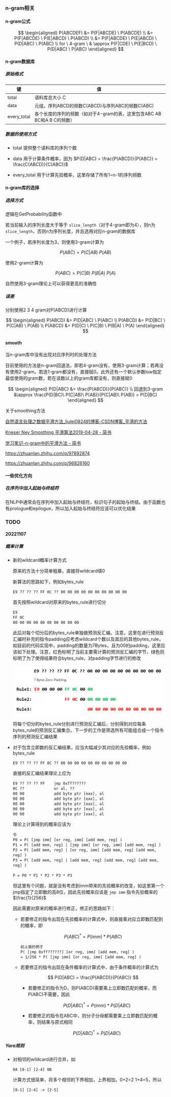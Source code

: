 ### n-gram相关

#### n-gram公式

$$
\begin{aligned}
P(ABCDEF) &= P(F|ABCDE) \ P(ABCDE)
\\
&= P(F|ABCDE) \ P(E|ABCD) \ P(ABCD)
\\
&= P(F|ABCDE) \ P(E|ABCD) \ P(D|ABC) \ P(ABC)
\\
for \ 4-gram \ & \approx P(F|CDE) \ P(E|BCD) \ P(D|ABC) \ P(ABC)
\end{aligned}
$$

#### n-gram数据库

##### 原始格式

| 键           | 值                                              |
| ----------- | ---------------------------------------------- |
| total       | 语料库总大小 C                                       |
| data        | 元组，序列ABCD的频数C(ABCD)与序列ABC的频数C(ABC)             |
| every_total | 各个长度的序列的频数（如对于4-gram的表，这里包含ABC AB BC和A B C的频数） |

##### 数据的使用方式

* total  提供整个语料库的序列个数

* data  用于计算条件概率，因为 $P(D|ABC) = \frac{P(ABCD)}{P(ABC)} = \frac{C(ABCD)}{C(ABC)}$

* every_total  用于计算先验概率，这里存储了所有1~n-1的序列频数

#### n-gram库的选择

##### 选择方式

逻辑在GetProbability函数中

若当前输入的序列长度大于等于 `slice_length`（对于4-gram即为4），则n为`slice_length`，否则n为序列长度，并且选用对应n-gram的数据库

一个例子，若序列长度为3，则使用3-gram计算为

$$
P(ABC) = P(C|AB) \ P(AB)
$$

使用2-gram计算为

$$
P(ABC) = P(C|B) \ P(B|A) \ P(A)
$$

自然使用3-gram理论上可以获得更高的准确性

##### 误差

分别使用2 3 4 gram对P(ABCD)进行计算

$$
\begin{aligned}
P(ABCD) &= P(D|ABC) \ P(ABC) \\
P(ABCD) &= P(D|BC) \ P(C|AB) \ P(AB) \\
P(ABCD) &= P(D|C) \ P(C|B) \ P(B|A) \ P(A)
\end{aligned}
$$

#### smooth

当n-gram库中没有出现对应序列时的处理方法

目前使用的方法是n-gram回退法，即若4-gram没有，使用3-gram计算；若再没有使用2-gram。若连1-gram都没有，直接赋0。此外还有一个默认参数low指定最低使用的gram数，若在该数以上的gram库都没有，则直接赋0

$$
\begin{aligned}
P(D|ABC) &= \frac{P(ABCD)}{P(ABC)}
\\
回退到3-gram &\approx \frac{P(D|BC)\ P(C|AB)\ P(AB)}{P(C|AB)\ P(AB)} = P(D|BC)
\end{aligned}
$$

关于smoothing方法

[自然语言处理之数据平滑方法_liulei0824的博客-CSDN博客_平滑的方法](https://blog.csdn.net/fuermolei/article/details/81353746)

[Kneser Ney Smoothing 平滑算法2019-04-28 - 简书](https://www.jianshu.com/p/044108934966)

[学习笔记-n-gram中的平滑方法 - 简书](https://www.jianshu.com/p/8c53125154c0)

https://zhuanlan.zhihu.com/p/97892874

https://zhuanlan.zhihu.com/p/96826160

#### 一些优化方向

##### 在序列中加入起始与终结符

在NLP中通常会在序列中加入起始与终结符，标识句子的起始与终结。由于函数也有prologue和epilogue，所以加入起始与终结符应该可以优化结果

### TODO

#### 20221107

##### 概率计算

* 新的wildcard概率计算方式
  
  原来的方法十分简单粗暴，直接将wildcard填0
  
  新算法的思路如下，例如bytes_rule
  
  ```
  E9 ?? ?? ?? FF 0C ?? 00 00 00 00 00 00 00 00 00 00
  ```
  
  首先按照wildcard对原来的bytes_rule进行切分
  
  ```
  E9
  FF 0C
  00 00 00 00 00 00 00 00 00 00
  ```
  
  此后对每个切分后的bytes_rule单独做预测反汇编。注意，这里在进行预测反汇编时补充的指令padding应考虑wildcard个数以及其后的其他bytes_rule，如目前的代码实现中，padding的数量为7Bytes，且为00的padding，这里应该如下处理。注意，红色标明了当前主要需计算的预测反汇编的字节，绿色则标明了为了使得结果符合bytes_rule，对padding字节进行的修改
  
  ![](pic/1.png)
  
  将每个切分的bytes_rule分别进行预测反汇编后，分别得到对应每条bytes_rule的预测反汇编集合。下一步的工作是筛选所有可能组合成一个指令序列的预测反汇编结果

* 对于包含立即数的反汇编结果，应当大幅减少其对应的先验概率，例如bytes_rule
  
  ```
  E9 ?? ?? ?? FF 0C ?? 00 00 00 00 00 00 00 00 00 00
  ```
  
  直接的反汇编结果理论上应为
  
  ```
  E9 ?? ?? ?? FF    jmp 0xff??????
  0C ??             or al, ??
  00 00             add byte ptr [eax], al
  00 00             add byte ptr [eax], al
  00 00             add byte ptr [eax], al
  00 00             add byte ptr [eax], al
  00 00             add byte ptr [eax], al
  ```
  
  理论上计算得到的概率应该为
  
  ```
  令 
  P0 = P( [jmp imm] [or reg, imm] [add mem, reg] )
  P1 = P( [add mem, reg] | [jmp imm] [or reg, imm] [add mem, reg] )
  P2 = P( [add mem, reg] | [or reg, imm] [add mem, reg] [add mem, reg] )
  P3 = P( [add mem, reg] | [add mem, reg] [add mem, reg] [add mem, reg] )
  
  P = P0 * P1 * P2 * P3 * P3
  ```
  
  但这里有个问题，就是没有考虑到imm带来的先验概率的改变，如这里第一个jmp指定了立即数的高8位，因此先验概率应该是 `jmp imm` 指令先验概率的 $\frac{1}{256}$
  
  因此需要对原来的概率进行修正，修正的思路如下：
  
  * 若要修正的指令出现在先验概率的计算式中，则直接乘对应立即数匹配到的概率，即
    
    $$
    P(ABC)^* = P(imm) * P(ABC)
    $$
    
    ```
    如上面的例子
    P( [jmp 0xff??????] [or reg, imm] [add mem, reg] )
    = 1/256 * P( [jmp imm] [or reg, imm] [add mem, reg] )
    ```
  
  * 若要修正的指令出现在条件概率的计算式中，由于条件概率的计算式为
    
    $$
    P(D|ABC) = \frac{P(ABCD)}{P(ABC)}
    $$
    
    * 若要修正的指令为D，则P(ABCD)需要乘上立即数匹配的概率，而P(ABC)不需要，因此
      
      $$
      P(D|ABC)^* = P(imm) * P(D|ABC)
      $$
    
    * 若要修正的指令在ABC中，则分子分母都需要乘上立即数匹配的概率，则结果与原式相同
      
      $$
      P(D|ABC)^* = P(D|ABC)
      $$

##### Yara规则

* 对相邻的wildcard进行合并，如
  
  ```
  0A [0-1] [2-4] 0B
  ```
  
  计算方式很简单，将多个相邻的下界相加，上界相加。0+2=2  1+4=5，所以
  
  ```
  [0-1] [2-4] -> [2-5]
  ```
